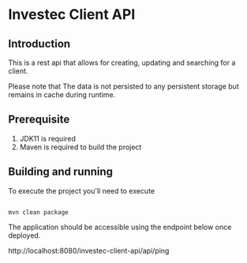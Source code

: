 # Investec Client API

## Introduction

This is a rest api that allows for creating, updating and searching for a client.

Please note that The data is not persisted to any persistent storage but remains in cache during runtime.

## Prerequisite

1. JDK11 is required
2. Maven is required to build the project

## Building and running

To execute the project you'll need to execute
```shell

mvn clean package

```
The application should be accessible using the endpoint below once deployed.

 http://localhost:8080/investec-client-api/api/ping



